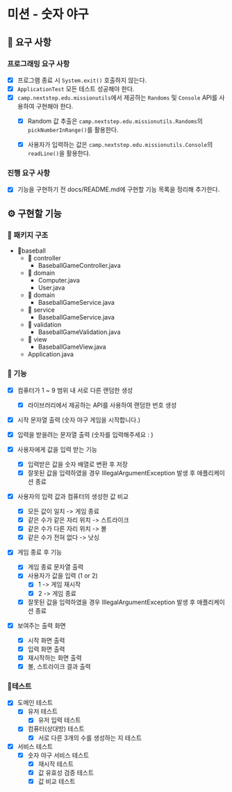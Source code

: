 
# 미션 - 숫자 야구
## 🎯 요구 사항
### 프로그래밍 요구 사항
- [x] 프로그램 종료 시 `System.exit()` 호출하지 않는다.
- [x] `ApplicationTest` 모든 테스트 성공해야 한다.
- [x] `camp.nextstep.edu.missionutils`에서 제공하는 `Randoms` 및 `Console` API를 사용하여 구현해야 한다.
  - [x] Random 값 추출은 `camp.nextstep.edu.missionutils.Randoms`의 `pickNumberInRange()`를 활용한다.
  - [x] 사용자가 입력하는 값은 `camp.nextstep.edu.missionutils.Console`의 `readLine()`을 활용한다.


### 진행 요구 사항
- [x] 기능을 구현하기 전 docs/README.md에 구현할 기능 목록을 정리해 추가한다.

## ⚙ 구현할 기능
### 📮 패키지 구조
-  📁baseball
    - 📁 controller
      - BaseballGameController.java
    - 📁 domain
      - Computer.java
      - User.java
    - 📁 domain
      - BaseballGameService.java 
    - 📁 service
      - BaseballGameService.java
    - 📁 validation
      - BaseballGameValidation.java
    - 📁 view
      - BaseballGameView.java
    - Application.java

### 🚀 기능 
- [x] 컴퓨터가 1 ~ 9 범위 내 서로 다른 랜덤한 생성
  - [x] 라이브러리에서 제공하는 API를 사용하여 랜덤한 번호 생성
  
- [x] 시작 문자열 출력 (숫자 야구 게임을 시작합니다.)

- [x] 입력을 받을려는 문자열 출력 (숫자를 입력해주세요 : )

- [x] 사용자에게 값을 입력 받는 기능
  - [x] 입력받은 값을 숫자 배열로 변환 후 저장
  - [x] 잘못된 값을 입력하였을 경우 IllegalArgumentException 발생 후 애플리케이션 종료

- [x] 사용자의 입력 값과 컴퓨터의 생성한 값 비교
  - [x] 모든 값이 일치 -> 게임 종료
  - [x] 같은 수가 같은 자리 위치 -> 스트라이크
  - [x] 같은 수가 다른 자리 위치 -> 볼 
  - [x] 같은 수가 전혀 없다 -> 낫싱

- [x] 게임 종료 후 기능
  - [x] 게임 종료 문자열 출력
  - [x] 사용자가 값을 입력 (1 or 2)
    - [x] 1 -> 게임 재시작
    - [x] 2 -> 게임 종료
  - [x] 잘못된 값을 입력하였을 경우 IllegalArgumentException 발생 후 애플리케이션 종료

- [x] 보여주는 출력 화면
  - [x] 시작 화면 출력
  - [x] 입력 화면 출력
  - [x] 재시작하는 화면 출력
  - [x] 볼, 스트라이크 결과 출력

### 🎫테스트 
- [x] 도메인 테스트
  - [x] 유저 테스트
    - [x] 유저 입력 테스트
  - [x] 컴퓨터(상대방) 테스트
    - [x] 서로 다른 3개의 수를 생성하는 지 테스트
- [x] 서비스 테스트
  - [x] 숫자 야구 서비스 테스트
    - [x] 재시작 테스트
    - [x] 값 유효성 검증 테스트
    - [x] 값 비교 테스트
